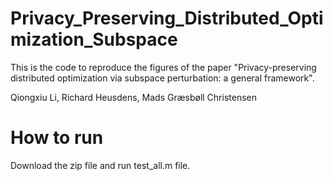 # Privacy_Preserving_Distributed_Optimization_Subspace

This is the code to reproduce the figures of the paper 
"Privacy-preserving distributed optimization via subspace perturbation: a general framework".

Qiongxiu Li, Richard Heusdens, Mads Græsbøll Christensen

# How to run
Download the zip file and run test_all.m file. 
